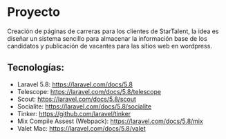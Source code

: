 # Proyecto

Creación de páginas de carreras para los clientes de StarTalent, la idea es diseñar un sistema sencillo para almacenar la información base de los candidatos y publicación de vacantes para las sitios web en wordpress.

## Tecnologías:

- Laravel 5.8: https://laravel.com/docs/5.8
- Telescope: https://laravel.com/docs/5.8/telescope
- Scout: https://laravel.com/docs/5.8/scout
- Socialite: https://laravel.com/docs/5.8/socialite
- Tinker: https://github.com/laravel/tinker
- Mix Compile Assest (Webpack): https://laravel.com/docs/5.8/mix
- Valet Mac: https://laravel.com/docs/5.8/valet
